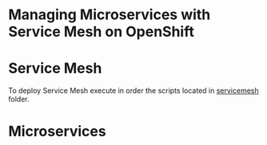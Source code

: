# Managing Microservices with Service Mesh on OpenShift

# Service Mesh

To deploy Service Mesh execute in order the scripts located in 
[servicemesh](./servicemesh) folder.
 
# Microservices


